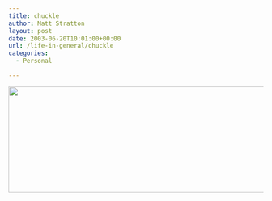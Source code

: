 ```yaml
---
title: chuckle
author: Matt Stratton
layout: post
date: 2003-06-20T10:01:00+00:00
url: /life-in-general/chuckle
categories:
  - Personal

---
```

<img src="http://www.dilbert.com/comics/dilbert/archive/images/dilbert2003024391620.gif" width="600" height="210" alt="" />